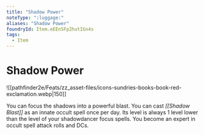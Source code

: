 ```yaml
---
title: "Shadow Power"
noteType: ":luggage:"
aliases: "Shadow Power"
foundryId: Item.eEEnSFp2hutIGn4s
tags:
  - Item
---
```


# Shadow Power
![[pathfinder2e/Feats/zz_asset-files/icons-sundries-books-book-red-exclamation.webp|150]]

You can focus the shadows into a powerful blast. You can cast _[[Shadow Blast]]_ as an innate occult spell once per day. Its level is always 1 level lower than the level of your shadowdancer focus spells. You become an expert in occult spell attack rolls and DCs.

